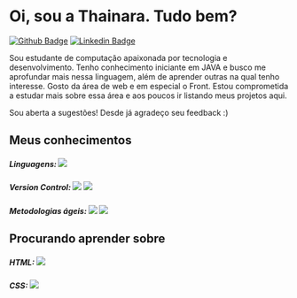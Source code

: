 # Oi, sou a Thainara. Tudo bem?
[![Github Badge](https://img.shields.io/badge/-Github-000?style=flat-square&logo=Github&logoColor=white&link=https://github.com/peguimasid)](https://github.com/thainarapenha)
[![Linkedin Badge](https://img.shields.io/badge/-LinkedIn-blue?style=flat-square&logo=Linkedin&logoColor=white&link=https://www.linkedin.com/in/guilhermo-masid-494677b8/)](https://www.linkedin.com/in/thainarapenha/)

Sou estudante de computação apaixonada por tecnologia e desenvolvimento.
Tenho conhecimento iniciante em JAVA e busco me aprofundar mais nessa linguagem, além de aprender outras na qual tenho interesse. Gosto da área de web e em especial o Front. Estou comprometida a estudar mais sobre essa área e aos poucos ir listando meus projetos aqui.

Sou aberta a sugestões! Desde já agradeço seu feedback :)

## Meus conhecimentos
##### Linguagens: <img src="https://img.shields.io/badge/JAVA%20-F05032.svg?&style=for-the-badge&logo=JAVA&logoColor=white"/>
##### Version Control: <img src="https://img.shields.io/badge/git%20-F05032.svg?&style=for-the-badge&logo=git&logoColor=white"/> <img src="https://img.shields.io/badge/github%20-%23121011.svg?&style=for-the-badge&logo=github&logoColor=white"/> 
##### Metodologias ágeis: <img src="https://img.shields.io/badge/Scrum%20-blue.svg?&style=for-the-badge&logo=Scrum&logoColor=white"/> <img src="https://img.shields.io/badge/Kanban%20-yellow.svg?&style=for-the-badge&logo=Kanban&logoColor=white"/>
                     
## Procurando aprender sobre

##### HTML: <img src="https://img.shields.io/badge/HTML%20-orange.svg?&style=for-the-badge&logo=HTML&logoColor=white"/>

##### CSS: <img src="https://img.shields.io/badge/CSS%20-blue.svg?&style=for-the-badge&logo=CSS&logoColor=white"/>
